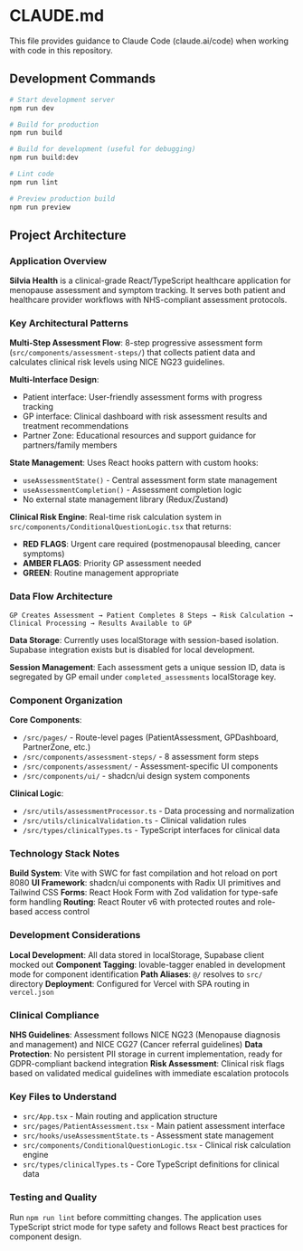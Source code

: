 # CLAUDE.md

This file provides guidance to Claude Code (claude.ai/code) when working with code in this repository.

## Development Commands

```bash
# Start development server
npm run dev

# Build for production
npm run build

# Build for development (useful for debugging)
npm run build:dev

# Lint code
npm run lint

# Preview production build
npm run preview
```

## Project Architecture

### Application Overview
**Silvia Health** is a clinical-grade React/TypeScript healthcare application for menopause assessment and symptom tracking. It serves both patient and healthcare provider workflows with NHS-compliant assessment protocols.

### Key Architectural Patterns

**Multi-Step Assessment Flow**: 8-step progressive assessment form (`src/components/assessment-steps/`) that collects patient data and calculates clinical risk levels using NICE NG23 guidelines.

**Multi-Interface Design**: 
- Patient interface: User-friendly assessment forms with progress tracking
- GP interface: Clinical dashboard with risk assessment results and treatment recommendations
- Partner Zone: Educational resources and support guidance for partners/family members

**State Management**: Uses React hooks pattern with custom hooks:
- `useAssessmentState()` - Central assessment form state management
- `useAssessmentCompletion()` - Assessment completion logic
- No external state management library (Redux/Zustand)

**Clinical Risk Engine**: Real-time risk calculation system in `src/components/ConditionalQuestionLogic.tsx` that returns:
- **RED FLAGS**: Urgent care required (postmenopausal bleeding, cancer symptoms)
- **AMBER FLAGS**: Priority GP assessment needed
- **GREEN**: Routine management appropriate

### Data Flow Architecture

```
GP Creates Assessment → Patient Completes 8 Steps → Risk Calculation → 
Clinical Processing → Results Available to GP
```

**Data Storage**: Currently uses localStorage with session-based isolation. Supabase integration exists but is disabled for local development.

**Session Management**: Each assessment gets a unique session ID, data is segregated by GP email under `completed_assessments` localStorage key.

### Component Organization

**Core Components**:
- `/src/pages/` - Route-level pages (PatientAssessment, GPDashboard, PartnerZone, etc.)
- `/src/components/assessment-steps/` - 8 assessment form steps
- `/src/components/assessment/` - Assessment-specific UI components
- `/src/components/ui/` - shadcn/ui design system components

**Clinical Logic**:
- `/src/utils/assessmentProcessor.ts` - Data processing and normalization
- `/src/utils/clinicalValidation.ts` - Clinical validation rules
- `/src/types/clinicalTypes.ts` - TypeScript interfaces for clinical data

### Technology Stack Notes

**Build System**: Vite with SWC for fast compilation and hot reload on port 8080
**UI Framework**: shadcn/ui components with Radix UI primitives and Tailwind CSS
**Forms**: React Hook Form with Zod validation for type-safe form handling
**Routing**: React Router v6 with protected routes and role-based access control

### Development Considerations

**Local Development**: All data stored in localStorage, Supabase client mocked out
**Component Tagging**: lovable-tagger enabled in development mode for component identification
**Path Aliases**: `@/` resolves to `src/` directory
**Deployment**: Configured for Vercel with SPA routing in `vercel.json`

### Clinical Compliance

**NHS Guidelines**: Assessment follows NICE NG23 (Menopause diagnosis and management) and NICE CG27 (Cancer referral guidelines)
**Data Protection**: No persistent PII storage in current implementation, ready for GDPR-compliant backend integration
**Risk Assessment**: Clinical risk flags based on validated medical guidelines with immediate escalation protocols

### Key Files to Understand

- `src/App.tsx` - Main routing and application structure
- `src/pages/PatientAssessment.tsx` - Main patient assessment interface
- `src/hooks/useAssessmentState.ts` - Assessment state management
- `src/components/ConditionalQuestionLogic.tsx` - Clinical risk calculation engine
- `src/types/clinicalTypes.ts` - Core TypeScript definitions for clinical data

### Testing and Quality

Run `npm run lint` before committing changes. The application uses TypeScript strict mode for type safety and follows React best practices for component design.